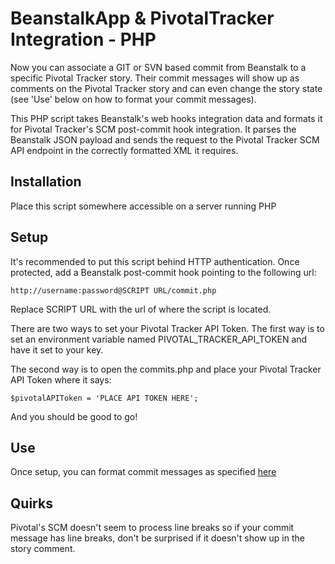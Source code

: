 # BeanstalkApp & PivotalTracker Integration - PHP

Now you can associate a GIT or SVN based commit from Beanstalk to a specific Pivotal Tracker story. Their commit messages will show up as comments on the Pivotal Tracker story and can even change the story state (see 'Use' below on how to format your commit messages).

This PHP script takes Beanstalk's web hooks integration data and formats it for Pivotal Tracker's SCM post-commit hook integration. It parses the Beanstalk JSON payload and sends the request to the Pivotal Tracker SCM API endpoint in the correctly formatted XML it requires.

## Installation

Place this script somewhere accessible on a server running PHP

## Setup

It's recommended to put this script behind HTTP authentication. Once protected, add a Beanstalk post-commit hook pointing to the following url:

    http://username:password@SCRIPT URL/commit.php

Replace SCRIPT URL with the url of where the script is located.

There are two ways to set your Pivotal Tracker API Token.  The first way is to set an environment variable named PIVOTAL_TRACKER_API_TOKEN and have it set to your key.

The second way is to open the commits.php and place your Pivotal Tracker API Token where it says:

	$pivotalAPIToken = 'PLACE API TOKEN HERE';

And you should be good to go!

## Use

Once setup, you can format commit messages as specified
[here](https://www.pivotaltracker.com/help/api?version=v3#scm\_post\_commit\_message\_syntax)

## Quirks

Pivotal's SCM doesn't seem to process line breaks so if your commit message has line breaks, don't be surprised if it doesn't show up in the story comment.